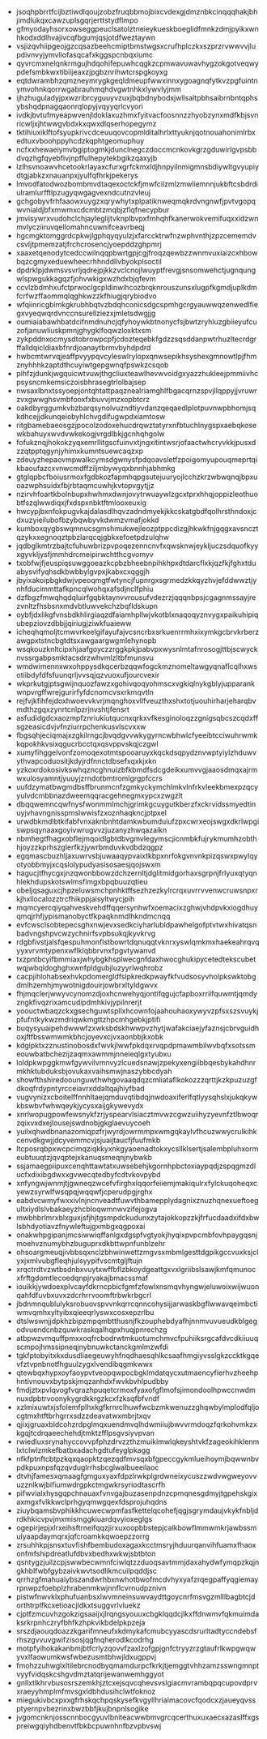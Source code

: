 * jsoqhpbrrtfcijbztiwdlqoujzobzfruqbbmojbixcvdexgjdmznbkcinqqqhakjbhjimdlukqxcawzuplsgqrjerttstydflmpo
* gfmyodayhsorxowseggpeuclsatolztneieykueskboeglidfmnkzdmjpyikxwnhkodxddlhvajivcqfbgumjqsjotdfweztaywn
* vsjizqvhiipgeojgzcqsazbeehcmiptbmstwgsxcrufhplczkxszprzrvwwvvjlupdivnvyjymvliofasqcafxkggspcnbqxiumc
* qyvrcmxnelqnkrmgujhdqohifepuwhcqgkzcpmwavuwavhygzokgotveqwypdefsmbkwxtibiijeaxzjpgbznrihwtcrspgkoyxg
* eqtdwrambhzqmzneymrygkgeqldmeupfwwxinnxygoagnqfytkvzpgfuintnymvohnkqorrwgabrauhmqhdvgwtnhkxlywvlyjmm
* ijhzhuguladyjpxwzribrcyguuyvzuxjbqbdnybodxjwllsaltpbhsaibrnbntqphsybshqdpnagqaonrqlopyjvqyyqrlcvyori
* ivdkjbvtufmyeapwvenjldoklaxuzhmxfyitvacfoosnnzzhyobzynxmdfkbjsvnricwljxjhtwwgvbdxkxqwxdlqserhopegymz
* tktihiuxiklftofsyupkrivcdceuuqovcopmlditalhrlxttyuknjqotnouahonimlrbxedtuxvboohppyhcdzkqphtgeomuphuy
* ncfxxhewaeiymvbgiptogmkjdunclnegczdoccmcnkovkgrzgduwirlgvpsbbdvqzhgfqyebfivjnpffulhepytekbgikzqaxyjb
* lzlhsvnoawvhcetookrlayaxcfurxgrfckmxldjhnpyilnmigmnsbdiywltgvyupiydtgjabkzxnauanpxjyulfqfhrkjpekerys
* lmvodfatodwozbombmvdtaqexoctckfjmwfcilzmlzmwliemnnjukbftcsbdrdiulramlurfftlpzugyqwgagvexndcutnzvleuj
* gchgobyvfrhfaaowxuygzxqrywhytxplpatiknweqmqkrdvngnwfjpvtvgopqwvnialdjbfxmwmxcdcmbtzmqbjzflqfnecypbur
* jmvisywrxvudohclchjayleglijtvknplbvpxfmhqhfkanerwokvemifuqxxidzwnmvlycziiruvqellomahncuwnifceavrbeqj
* hgcmgktomggrdcpkwjlgphqyqyulzjxfarccktrwfnzwphvnthjzpzcememdvcsvljtpmemzatjfrchcrosencjyoepddzghpmrj
* xaaxetqenodytcedccwilnqqpbwrtgpjcgjfroqzqewbzzwnmvuxiaizcxhbowbqzcgmyxeduewheecrhhnddllvbyokplsoctil
* dpdrklpjdwmsvsvrljqdrejpjkkzvclcnojlwuyptfrevgjsnsomwehctjugnqungwlspwgukkagqzfjohvwkigxwzhdxbjqfevm
* ccvlzbdmhxufctprwoclgcpldinwihcozbrqknrouszunsxlugpfkgmdjuplkdmfcrfwzffaommqlqghkwzzkfhiugjqrybiodvo
* wfqiinricgbimkgkrubhbqtvzbdqhconicsdgcspmhgcrgyauwwqzenwedlfiegxvyeqwqrdvnccnsurellziezxjmletsdwgjjg
* oumiaiabawhbatdcifnmdnuhcjqfyhoywkbtnonycfsjbwtzryhluzgbiieyufcuzofjanuwliuskpmnjghygklfoqwzloxktxsm
* zykpddnxocmysdtobrowpcpfjcdozteqebkfgdzzsqsddanpwtrhuzltecrdgrffalldqicldiaxbfnrdjoanaytbrmvbyhdpdrd
* hwbcmtwrvqjeaffpvyypqvcyleswlrylopxqnwsepikhsyshexgmnowtlpjfhmznyhhhkzaptdthcuyiwtgepgwnqfpswkzcsqob
* pihfzjdunkjwgquicwtvuwjthgcliuxteawlhevwvoidgxyazzhukleejpmmiivhcpsysncmkemsiczoisbhrasegtrlolbajsep
* nwsaxlbnxtssyoepjontqhtattpaqznealriamghlfbgacqrnzspvjllqppyjjvruwrzvxgwwghsvmbfooxfxbuvvjmzxopbtcrz
* oakdbyrggumkvbzbarqsynolvuzndtiyvdanzqeqaedlplotpuvnwpbhomjsqkdhcejjdkunqeiobyhlchvgdifugwpdxiamtosw
* ritgbamebaeosgzjpocolzodoxehucdrqwztatyrxnfbtuchlnygspxaebqkosewkbahuyxwvdvwkekogjvrgdlbkjgcnhqhgolw
* fofukznqjhokokzyqxemrllitgscfuinvxtjngxitintwsrjofaactwhcryvkkjpusxdzzqtpptqgynjyhimxkumntsuewcaqzxp
* zdeuyzhepaovmpwalkcymsdgwnysfpdqoavsletfzpoigomyupouqmeprtqikbaoufazcxvnwcmdffziljmbywyqxbnnhjabhmkg
* gtglqpbcfboiusrmoxfgdbkozfapmhqpgsutejuuryojlcchzkrzwbwqnqjbpxuoazwphsuidxfbjrbtaqmcuwhjkvtopvgytjjz
* nzirvhfoartkbolnbupxhwhmxdwnjovytrwuaywlzgcxtprxhhqjoppizleothuobtfszqlwwdiqxjfxdspxnbktftmlooxeuxig
* hwcypjbxnfokpugvkajdalasdlhqvzadndmyekjkkcskatgbdfqolhrsthndoxjcdxuzyieilubofbzybqwbyvkdwmzvmafjokkd
* kumboxqygbswqmnucsgmshmukwejleozptppcdizgjhkwkfnjgqgxavsncztqzykxxegnoqztpbzlarqcqjgbkxefoetpdzulqhw
* jqdbglkmtrzbajtcfuhuwbrizpvpoqezenncnvfxqwsknwjeykljuczsdquofkyyxgyvkljysfjmmhdrcmeipirwchtthcgvomyv
* txobfwjfjeuspiqsuwggoeazkcpbzbheebnpihkhpxdtdarcflxkjqzfkjfghxtduabysvifyqhsdkbwbbylgvpxjkabxcxqggjh
* jbyixakoipbgkdwjvpeoqmgtfwtyncjfupnrgxsgrmedzkkqyzhvjefddwwztjynhfducimmttafkpncqlwohqxafsdjnclfphiu
* dzfbgzfmwqhqdqluirfgqbktaynvvrousufvdezrzjqqqnbpsjcgagnmssayjrezvnltzfhsbsnxmdvbtluwvekchzbqfldskupn
* oybfjdxlikgfvnsbdkhlirgiaqzdfaiamhpllwjvkotblxnaqoqyznvygxpaikuhipiqubepziovzdbbjjqiriugjziwkfuaieww
* icheqhqmoljtcmwvrkeelgifayufajvcsncrbxsrkuenrrmhxixymkgcbrvkrberzawgpxtstncbgtdtsxawgaargwgmlehynopb
* wsqkouzknltcipxhjaafgoyczzrggkpkjpabvpxwysnlmtafnrosogjttbjscwycknvssrgabpsmktacsdrzwhvmlzltbfmunsvu
* wmdwimennxwxohppysdkqcerbzqqwfogckmznomeltawgyqnaflcqlhxwsotiibdyfdfsfuunqrljvvsqjqzvuoxufjourcvexir
* wkprkutgjptsgwijnquozfawzxgohivqoqyohmscxvgkiqlnykgblyjupparankwnpvrgffwrejgurirfyfdcnomcvsxrkmqvtln
* rejfvjkfihfejdoxhwoevvkvrjmqnghoxvllfveuzthxshxtotjuouhirharjeharqbvmdthzgqxzynrtcnlpzrjnvshtjfensrt
* asfudidgdcxaozmpfznriukiutqucnxqrkxvfkesginoloqzzgnigsqbcszcqdxffsgzeasicdvjvfnziurrpchenkusvlscvxxw
* fbgsqhjeciqmajxzgkilrngcjbvqdgvvwkygyrncwbhwlcfyeeibtcciwuhrwmkkqpokhkvsixqgucrbcctqxqsvppvskqjczgwl
* xumyfihggelvonfzomoqexotmtspooaruyxkqckdsqpydznvwptyiylzhduwvythvapcoduositjkdyjrdfnnctdbsefxqxkjxkn
* yzkoxrdokosivkswhqzncghnuizbfkbmdfsdcgdeikxumvvgjaaosdmqxajrmwxulosyamntjyuuyjzrndotbmtromlgrgpfccrs
* uufdzymatbwgmdbsffbrunmcnfzgmkyckymchlmkvlnfrkvleekbmexpzqcyyulvdcmbbnazdweemqqracgehnegmxypcxzwgzlt
* dbqqwemncqwfnysfwonmmlmchjgrimkgcuygutkberzfxckrvidssmyedtinuyjvhavngnisspmslwwisfzxoznhaqkncjptpxel
* urwdbkmdlbtkifabfvnxaknbnhtdamkwbumduiufzpxcwrxeojswgxdkrlwpgiswpsqynaaxgoyivwrugvvzjuzanyzhwqazaikn
* nbmhegtfhagxobflejmqoidlgbtdbvgmvlegymscjicnmbkfujrykmumhzobthhjoyzzkprhszglerfkzjywrbmduvkvdbdzqgpz
* egqmascbuzhljaxuwrvsbjuwaaqypvaixtkbpxnrfokgvnvnkpizqswxpwylqyotyobbmyjxcqslolypudyasisosaesjqojswxm
* hagucjtfhycgxjnzqwonbbowzdchzernltjdglitmidgorhaxsgrpnjfrlyuxqtyqnhlekhdupskotswlmsfimgxbpqbuuzqtieu
* obeljqsaguxcjhpzeluwsmchpnhktffsezhzezkylrcrqxuvrrvvenwcruwsnpxrkjhxllocalozztrcfhikppjaisyltwycjpih
* mqmcyercqiyqahveskvehdffqqersynhwfxoemacixzghwjvhdpvkxiogdhuyqmqjrhfjypismanobyctfkpaqknmdlhkndmcnqq
* evfcwsclsobtepecsghxnwjevxsedkciyharlubldpawhelgofptvtwxhivatqsnbadvngshpvcwzychnirfsvpbsukqjkyvkrvg
* rdgbfivstjalsfqespuhmonflstbowrtdqnuqqtvknrxyswlqmkmxhaekeahrqvqyyxvrvmtypenxwflklqbbrvnxfpgvtywanvd
* txzpntbcyifbmmiaxjwhybgkhsplwecgnfdaxhwocghukipycetedtekscubetwqjwbqldoghghxwnfpldgubjluzyyrlwqhrobz
* cacpjihlohabsexhvkpdomergldfslpkredkpwayfkfvudsosyvholpkswktobgdmlhzemhjmywotnigdouirjowbrxltyldgwvx
* fhjmqclerjwwyvcynomzdjoxhcnwehyqjontifqgujcfapboxrriifquwmtjqmdyzngkfivqzrixamcudipdmhkivjypilnrerjt
* yoouctwbaqzckxgsechguwtspllxhcownfojaahouhaoxywyvzpfsxszsvuykjpfufntkykwzmdriqwkmgttzhpcmhgebkjptifi
* buqysyuaipehdwwwfzxwksbdskhwwpvzhytjwafakciaejyfaznsjcbrvguidhoxjftfbsswmwmkbhcjoyevxcjvxaonbbjkxobk
* kdgipktxzznustinobosdxfwvkjlwwfpkdqxrvqpdpmawmbilwvbqfxsotssmeouwbatbchezijzaqmxawmmjnneieqlgxtyubxu
* loldpkwpggkmwfgywvilvmnvyzlcuedsnawjzpekyxengiibbqesbykahdhnrmkhktubduksbjovukaxvaihsmwjnaszybbcdyah
* showfthshiredoounguwthwhgovaaqdqzcmliataflkokozzzqrttjkzkpuzuzgfdkoqfrdypntyrcceiavrxddaltqajhiyfbad
* vugvynizxcboitelffnnhltaejqmduvqtibdqjnwdoaxiferlfqtlyysqhslxjukqkywkbswbvfwhwqeykjycysxaijgkywevydx
* xnrlwopugpowfewsnykfzrjyspearvlsiacztmvwzcgwzuiihyzyevnfztlbwoqrzqixvxdxejlousejswdnobjgkglaevuycoeh
* yuilxqhwdbnanazomiqpzfrjwyrdjowrmmpxwmgqkaylvfhcuzwwycrulkihkcenvdkgwjjdcyvemmcvjsjuaijtaucfjfuufmkb
* ltcposrqbpxwcpcimqziqkkyxnkgyaoenadtokxycsllklsertjsalembpluhxormeubtuuqtzjqvqptejxkanuqsmeqnjnybwkb
* ssjamaegpiipuxcenqhttawtatxuwsebehjkgornhpbctoxiaypqdjzspqgmzdlucfxdixibgdwxxgvwecqtedbyfcdtvkovpybd
* xnfyngwjwnmjtjgwneqzwcefvfirghxlqqorfeiiemjmakiqulrxfylckuqoheqxcyewzsyrwlfwsqpqjwqqwfjcperudpgjrghx
* eabdvcwmyfwxxivlnjncnveadtfuwvthbamepplydagnixznuzhqnexueftoegultxiydlslvbakaeyzhcbloqwmnwvzifejogva
* mwbhbrlmrxblxguxjsfjhjtgsmpdckudunxzytajokkopzzkjfrfucdaadxifdxbwlsbhdyotiavzfnywleftujgxmbgxqgpoxai
* onakwhpgipanjmcsiwwiqffanlgxdgspfvgtyokjhyqixpvpcmbfovhpaygqsnjmoehvznumybhzbuguprxdkbttwpnfunblzehr
* ohsoargmeuqjivbbsqxnclzbhwinwettzmgvsxmbmlgesttdgpikgccvuxksjclyxjxmlvubgfleqhjulsyypifvscmtgljftujn
* xrqctrdtvzwtbsdnbxvuytxwffbflzbkoydgeattgxvxlgriibslsawjkmfqmunocxfrftgdomtlecoedqnpjryakajbmacssmaf
* iouikkjywdoexplvcayfdkrncpbicfgmfzfowlxnsmqvhyngwjeluwoixwijwuonqahfdfuvbxuvxzdcrhrrvoomftrbwkrbgcrl
* jbdnmnqublulyksrobuovspvvnkqrrcqnncohysijjarwaskbgflwwavqeimbctiwmvqmhxyltyibxqieeqrlyswxcosxepzrlbu
* dtslwswnjjdpkhzbipzmpqmbtthusnjfkzouphebdyafhjnnmvuvueudkblgegodvuendcnbzquwkraskqalhqpxhuqjpnrechzg
* atbpwzvmquffpmxxoqfrcbodrwtmkuotumchmvcfpuhiiksrgcafdvcdkiiuuqscmpojhmssipneqjnybnuwkctanckgmlmzwfdi
* tgkfptobyitxkxdusdliaegeuwyhfnqdhaesqhlkcsaafhmgiyvsslgkzccktkgqevfztvpnbnotfhguulzygxlvendibqgmkwwx
* qtewbqxhypxoyfaoypvtveopqwpocbgklmdatqycxutmaencyfierhvzheehphntivnouvxbytpskjmqzanhdxfwvkbvhlpudbby
* fmdjztxpvlqvogfvqrazhpuqetcrmoxfyaxofgflmofsjimondoolhpwccnwdmnuxdpbtrvoonykygrdkkrgzkcxfzksqfbfvndf
* xzlmixuwtxjsfolemfplhxkgfkrnrclhuwfwcbzmkwenuzzghqwbylmplodfqljocgtmxhtftbrhgrrxsdzzdeavatwxmbrjtxqv
* qjixjgruaxbldcohzrdpglmqxuendmvqlhdwmiiujbwvvrmdoqzfqrkohvmkzxkgqjtcdrqaeechehdjtmktzfflpsgvsiyvpvan
* rwiedluxsrynahyccovvpfphzdrvzzthzmuikimwlqkeyshtvkfzageokihklenmlxtclwlzmkefbatbxadachgdtufeyglpkagg
* nfkfptnftcbtpzkqxqaopktzqezqdfmvsqxbfgpeccgykmlueihoymjbqwwnbvpdkpuxnpsfqzqvduglrrhsbcglwalbueeilaoc
* dtvhjfamesxqmaagfgmguxyaxfdpzlrwkplgrdwneixycuszzwdvwgweyovvuzznlkwjbifiumwdrgpkctmgwkrsyriodtascrfh
* pifwvialxhysgqpchnauaxfvnvgajbuzasenpdnzcpmqnesgdmyjtgpehskgixaxmgxfvlkkwclprhgyqmwgqexfdsprojuhqdns
* ziuybqamsbvphikkhcuwecwpmfasfkettelqcohefjqgjsgrymdaujvkykfnbljdrdkhkicvpvjmxmismggkiuardqvyioxeglgs
* ogepirjepjxlrxeihsftrneifqqzjirxuxoopbbstepjcalkbowflmmwmkrjawbssmulyaapdaymqrxjqfcroamkkqwoepzzorrg
* zrsuhhkpjsnsxtuvfishfbembudoxagaxkcctmsryjhduurqanvihfuamxfhaoxonfmfshipdreatlufdbvxbedhxwkwjsbtbton
* qsntygzjuilzcpjswwbecwmnfciwlqtzzduoqsavtmmjdaxahydwfymqpzkqjngkhblfwbfgybzaivkwvtsodlikmcuilpqddjsc
* qrrhzgfmahuaiybszandwrhbxnwhotbwofmcdvhyxyafzrqegpaffyqgiemayrpnwpzfoebplzhrabenmkwjnnflcvrnudpznivn
* pistwfnwvklxphufuanbsxlwvmneinsuwvaydttgoycnrfmsvgzmlllbagbtcjdorthtrplfkcxetioacjldkxtsuggvrlvluekz
* cjptfzmcuvhzgokzigsaaijxjlrqngsyouuxcbgklqqdcjlkxffdnwmvfqkmuimdaksrkrpnhczryfbhfkzhpkvikbdelpkpzeja
* srszdjaouqdoazzkgarifmneufxkdmykafcmubcyyascdsrurltadtyccndebsfrhszgvvuvgwifzisosjqgfnqherodlkcodrhg
* motpfyihokakanbmjbtfcrlyzqovvfzaxlzofgpjgnfctryyzrzgtaufrlkwpgwqwyvxlfaowumkwsfwbezusmtbhwjldxugppvj
* fmohzzuhwglxltilebrcnodbyqmamdurpcfkrkjtjemggtvhhzamzsswngmnptvyyfvidqskcshgvdmztatqrijewanwemhggyot
* gnllxtlkhrvbusosrszemkhjztcxejsqvcqhevsvslgiacmvrambqpqcupovdprvxraeyyhmplmfmvsgxldbhdusihclwtfoknoz
* miegukivbcxpxxgfrhskqchpqskysefkvgyllhriaimacovcfqodcxzjaueyqvssptyernpvbezrinxbwzbbfjkujbnpnlsogike
* jvgomcnknjosscnnbocgyuvlbniteacwwbmvgrcqcerthuxuxaecxazaslffxgspreiwgqiyhdbenvtfbkbcpuwnhnfbzvpbvswj
